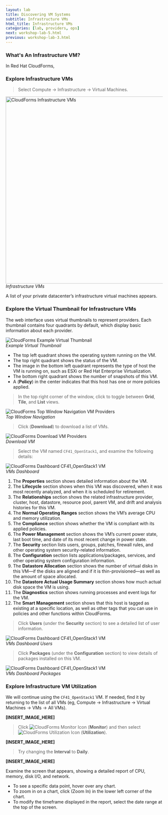 ```yaml
---
layout: lab
title: Discovering VM Systems
subtitle: Infrastructure VMs
html_title: Infrastructure VMs
categories: [lab, providers, ops]
next: workshop-lab-5.html
previous: workshop-lab-3.html
---
```


### What's An Infrastructure VM?

In Red Hat CloudForms,

### Explore Infrastructure VMs

> Select Compute → Infrastructure → Virtual Machines.

<img alt="CloudForms Infrastructure VMs" src="{{ site.baseurl }}/www-default/screenshots/cfme-nav-compute-infra-vms.png" width="600"/><br/>
*Infrastructure VMs*

A list of your private datacenter’s infrastructure virtual machines appears.

### Explore the Virtual Thumbnail for Infrastructure VMs

The web interface uses virtual thumbnails to represent providers. Each thumbnail contains four quadrants by default, which display basic information about each provider.

<img alt="CloudForms Example Virtual Thumbnail" src="{{ site.baseurl }}/www-default/screenshots/cfme-virt-thumbnail-vms.png"/><br/>
*Example Virtual Thumbnail*

* The top left quadrant shows the operating system running on the VM.
* The top right quadrant shows the status of the VM.
* The image in the bottom left quadrant represents the type of host the VM is running on, such as ESXi or Red Hat Enterprise Virtualization.
* The bottom right quadrant shows the number of snapshots of this VM.
* A <i class="fa fa-shield fa-lg" aria-hidden="true"></i> (**Policy**) in the center indicates that this host has one or more policies applied.

> In the top right corner of the window, click <i class="fa fa-th fa-lg" aria-hidden="true"></i> <i class="fa fa-th-large fa-lg" aria-hidden="true"></i> <i class="fa fa-list fa-lg" aria-hidden="true"></i> to toggle between **Grid**, **Tile**, and **List** views.

<img alt="CloudForms Top Window Navigation VM Providers" src="{{ site.baseurl }}/www-default/screenshots/cfme-nav-grid-title-list-infra-vms.png"/><br/>
*Top Window Navigation*

> Click <i class="fa fa-download fa-lg" aria-hidden="true"></i> (**Download**) to download a list of VMs.

<img alt="CloudForms Download VM Providers" src="{{ site.baseurl }}/www-default/screenshots/cfme-nav-download-infra-vm.png"/><br/>
*Download VM*

> Select the VM named `CF41_OpenStack1`, and examine the following details:

<img alt="CloudForms Dashboard CF41_OpenStack1 VM" src="{{ site.baseurl }}/www-default/screenshots/cfme-dashboard-infra-vms.png"/><br/>
*VMs Dashboard*

1. The **Properties** section shows detailed information about the VM.
2. The **Lifecycle** section shows when this VM was discovered, when it was most recently analyzed, and when it is scheduled for retirement.
3. The **Relationships** section shows the related infrastructure provider, cluster, host, datastore, resource pool, parent VM, and drift and analysis histories for this VM.
4. The **Normal Operating Ranges** section shows the VM’s average CPU and memory utilization.
5. The **Compliance** section shows whether the VM is compliant with its applied policies.
6. The **Power Management** section shows the VM’s current power state, last boot time, and date of its most recent change in power state.
7. The **Security** section lists users, groups, patches, firewall rules, and other operating system security-related information.
8. The **Configuration** section lists applications/packages, services, and other operating system configuration information.
9. The **Datastore Allocation** section shows the number of virtual disks in this VM—if the disks are aligned and if it is thin-provisioned—as well as the amount of space allocated.
10. The **Datastore Actual Usage Summary** section shows how much actual disk space the VM is using.
11. The **Diagnostics** section shows running processes and event logs for the VM.
12. The **Smart Management** section shows that this host is tagged as existing at a specific location, as well as other tags that you can use in policies and other functions within CloudForms.

> Click **Users** (under the **Security** section) to see a detailed list of user information.

<img alt="CloudForms Dashboard CF41_OpenStack1 VM" src="{{ site.baseurl }}/www-default/screenshots/cfme-dashboard-infra-vms-users.png"/><br/>
*VMs Dashboard Users*

> Click **Packages** (under the **Configuration** section) to view details of packages installed on this VM.

<img alt="CloudForms Dashboard CF41_OpenStack1 VM" src="{{ site.baseurl }}/www-default/screenshots/cfme-dashboard-infra-vms-packages.png"/><br/>
*VMs Dashboard Packages*

### Explore Infrastructure VM Utilization

We will continue using the `CF41_OpenStack1` VM.  If needed, find it by returning to the list of all VMs  (eg, Compute → Infrastructure → Virtual Machines → VMs → All VMs).

**[INSERT_IMAGE_HERE]**

> Click <img alt="CloudForms Monitor Icon" src="{{ site.baseurl }}/www-default/screenshots/cfme-nav-monitor-icon.png"/> (**Monitor**) and then select <img alt="CloudForms Utilization Icon" src="{{ site.baseurl }}/www-default/screenshots/cfme-nav-utilization-icon.png"/> (**Utilization**).

**[INSERT_IMAGE_HERE]**

> Try changing the **Interval** to **Daily**.

**[INSERT_IMAGE_HERE]**

Examine the screen that appears, showing a detailed report of CPU, memory, disk I/O, and network.
* To see a specific data point, hover over any chart.
* To zoom in on a chart, click  (Zoom In) in the lower left corner of the chart.
* To modify the timeframe displayed in the report, select the date range at the top of the screen.
